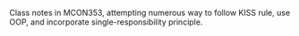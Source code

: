 Class notes in MCON353, attempting numerous way to follow KISS rule, use OOP, and incorporate single-responsibility principle.
